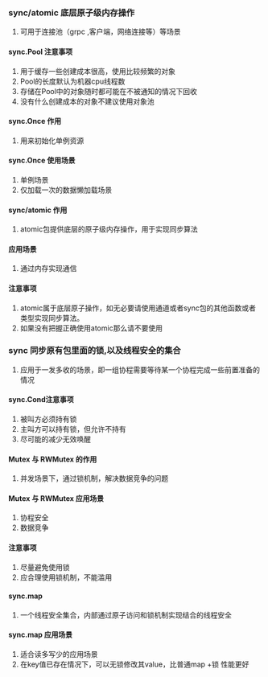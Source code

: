 ### sync/atomic 底层原子级内存操作
1. 可用于连接池（grpc ,客户端，网络连接等）等场景
#### sync.Pool 注意事项
1. 用于缓存一些创建成本很高，使用比较频繁的对象
2. Pool的长度默认为机器cpu线程数
3. 存储在Pool中的对象随时都可能在不被通知的情况下回收
4. 没有什么创建成本的对象不建议使用对象池

#### sync.Once 作用
1. 用来初始化单例资源

#### sync.Once 使用场景
1. 单例场景
2. 仅加载一次的数据懒加载场景

#### sync/atomic 作用
1. atomic包提供底层的原子级内存操作，用于实现同步算法

#### 应用场景
1. 通过内存实现通信

#### 注意事项
1. atomic属于底层原子操作，如无必要请使用通道或者sync包的其他函数或者类型实现同步算法。
2. 如果没有把握正确使用atomic那么请不要使用

### sync 同步原有包里面的锁,以及线程安全的集合
1. 应用于一发多收的场景，即一组协程需要等待某一个协程完成一些前置准备的情况
#### sync.Cond注意事项
1. 被叫方必须持有锁
2. 主叫方可以持有锁，但允许不持有
3. 尽可能的减少无效唤醒

#### Mutex 与 RWMutex 的作用
1. 并发场景下，通过锁机制，解决数据竞争的问题

#### Mutex 与 RWMutex 应用场景
1. 协程安全
2. 数据竞争

#### 注意事项
1. 尽量避免使用锁
2. 应合理使用锁机制，不能滥用

#### sync.map
1. 一个线程安全集合，内部通过原子访问和锁机制实现结合的线程安全

#### sync.map 应用场景
1. 适合读多写少的应用场景
2. 在key值已存在情况下，可以无锁修改其value，比普通map +锁 性能更好



